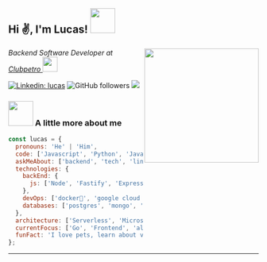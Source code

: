 <h2>Hi ✌️, I'm Lucas! <img src="https://media.giphy.com/media/12oufCB0MyZ1Go/giphy.gif" width="50"></h2>
<img align='right' src="https://media.giphy.com/media/M9gbBd9nbDrOTu1Mqx/giphy.gif" width="230">
<p><em>Backend Software Developer at <a href="https://www.clubpetro.com/">Clubpetro
</a><img src="https://media.giphy.com/media/WUlplcMpOCEmTGBtBW/giphy.gif" width="30"> 
</em></p>

[![Linkedin: lucas](https://img.shields.io/badge/-anmol-blue?style=flat-square&logo=Linkedin&logoColor=white&link=https://www.linkedin.com/in/lucas-pereira-miranda-91452415b/)](https://www.linkedin.com/in/lucas-pereira-miranda-91452415b/)
![GitHub followers](https://img.shields.io/github/followers/LucasPereiraMiranda?label=Follow&style=social)
![](https://visitor-badge.glitch.me/badge?page_id=LucasPereiraMiranda.LucasPereiraMiranda)

### <img src="https://media.giphy.com/media/VgCDAzcKvsR6OM0uWg/giphy.gif" width="50"> A little more about me

```javascript
const lucas = {
  pronouns: 'He' | 'Him',
  code: ['Javascript', 'Python', 'Java', 'Go'],
  askMeAbout: ['backend', 'tech', 'linux'],
  technologies: {
    backEnd: {
      js: ['Node', 'Fastify', 'Express', 'Laravel'],
    },
    devOps: ['docker🐳', 'google cloud platform'],
    databases: ['postgres', 'mongo', 'mySql', 'sqlite'],
  },
  architecture: ['Serverless', 'Microservice', 'Monorepo', 'Pub/Sub'],
  currentFocus: ['Go', 'Frontend', 'always keep learning'],
  funFact: 'I love pets, learn about vim & linux',
};
```

---
